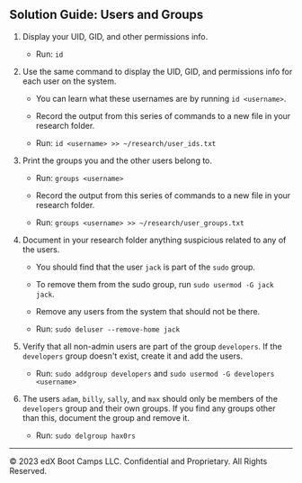 ## Solution Guide: Users and Groups

1. Display your UID, GID, and other permissions info.

    - Run: `id`

2. Use the same command to display the UID, GID, and permissions info for each user on the system.

    - You can learn what these usernames are by running `id <username>`.

    - Record the output from this series of commands to a new file in your research folder.

    - Run: `id <username> >> ~/research/user_ids.txt`

3. Print the groups you and the other users belong to.

    - Run: `groups <username>`

    - Record the output from this series of commands to a new file in your research folder.

    - Run: `groups <username> >> ~/research/user_groups.txt`

4. Document in your research folder anything suspicious related to any of the users.

    - You should find that the user `jack` is part of the `sudo` group.

    - To remove them from the sudo group, run `sudo usermod -G jack jack`.

    - Remove any users from the system that should not be there.

    - Run: `sudo deluser --remove-home jack`

6. Verify that all non-admin users are part of the group `developers`. If the `developers` group doesn't exist, create it and add the users.

    - Run: `sudo addgroup developers` and `sudo usermod -G developers <username>`

7. The users `adam`, `billy`, `sally`, and `max` should only be members of the `developers` group and their own groups. If you find any groups other than this, document the group and remove it.

    - Run: `sudo delgroup hax0rs`

---

© 2023 edX Boot Camps LLC. Confidential and Proprietary. All Rights Reserved.

